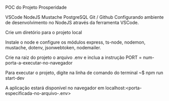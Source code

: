 POC do Projeto Prosperidade

VSCode
NodeJS
Mustache
PostgreSQL
Git / Github
Configurando ambiente de desenvolvimento no NodeJS através da ferramenta VSCode.

Crie um diretório para o projeto local

Instale o node e configure os módulos express, ts-node, nodemon, mustache, dotenv, jsonwebtoken, nodemailer.

Crie na raiz do projeto o arquivo .env e inclua a instrução PORT = num-porta-a-executar-no-navegador

Para executar o projeto, digite na linha de comando do terminal ~$ npm run start-dev

A aplicação estará disponível no navegador em localhost:<porta-especificada-no-arquivo-.env>

